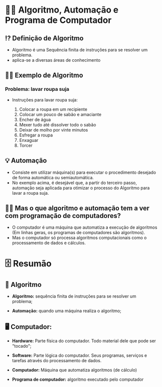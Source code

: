 # 🤖🦾 Algoritmo, Automação e  Programa de Computador

## ⁉ Definição de Algoritmo
- Algoritmo é uma Sequência finita de instruções para se resolver um problema.
- aplica-se a diversas áreas de conhecimento

## 👩‍🏫 Exemplo de Algoritmo

### Problema: lavar roupa suja
- Instruções para lavar roupa suja:

    1. Colocar a roupa em um recipiente
    2. Colocar um pouco de sabão e amaciante
    3. Encher de água
    4. Mexer tudo até dissolver todo o sabão
    5. Deixar de molho por vinte minutos
    6. Esfregar a roupa
    7. Enxaguar
    8. Torcer

## 💡 Automação

- Consiste em utilizar máquina(s) para executar o procedimento desejado de forma automática ou semiautomática.
- No exemplo acima, é desejável que, a partir do terceiro passo,  automação seja aplicada para otimizar o processo do Algoritmo para lavar a roupa suja.

## 🤷‍♂️ Mas o que algoritmo e automação tem a ver com programação de computadores?

- O computador é uma máquina que automatiza a execução de
algoritmos (Em linhas geras, os programas de computadores são algoritmos).
- Mas o computador só processa algoritmos computacionais como o processamento de dados e cálculos.

# 🗄 Resumão

## 📢 Algoritmo

- **Algoritmo:** sequência finita de instruções para se resolver um problema;

- **Automação:** quando uma máquina realiza o algoritmo;

## 🖥 Computador:

- **Hardware:** Parte física do computador. Todo material dele que pode ser "tocado";

- **Software:** Parte lógica do computador. Seus programas, serviços e tarefas através do processamento de dados.

- **Computador:** Máquina que automatiza algoritmos (de cálculo)

- **Programa de computador:** algoritmo executado pelo computador

